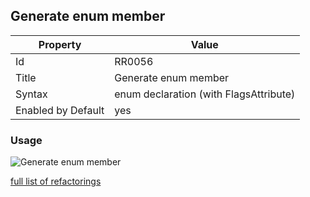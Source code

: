 ## Generate enum member

Property | Value
--- | ---
Id|RR0056
Title|Generate enum member
Syntax|enum declaration \(with FlagsAttribute\)
Enabled by Default|yes

### Usage

![Generate enum member](../../images/refactorings/GenerateEnumMember.png)

[full list of refactorings](Refactorings.md)